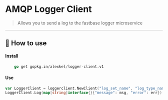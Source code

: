 # AMQP Logger Client
> Allows you to send a log to the fastbase logger microservice

--- 
## :rocket: How to use

#### Install
```go
    go get gopkg.in/alexkel/logger-client.v1
```

#### Use

```go
var LoggerClient = loggerclient.NewClient("log_set_name", "log_type_name")
LoggerClient.Log(map[string]interface{}{"message": msg, "error": err})
```
